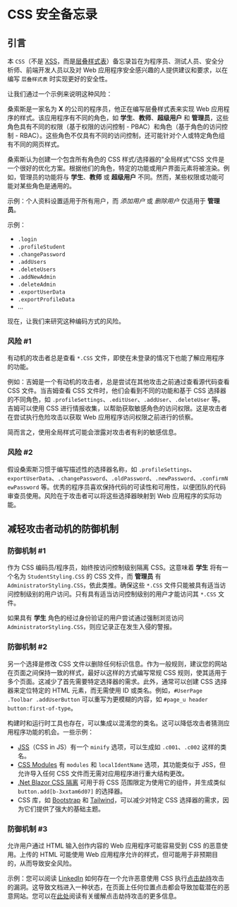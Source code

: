 # CSS 安全备忘录

## 引言

本 `CSS`（不是 [XSS](Cross_Site_Scripting_Prevention_Cheat_Sheet.md)，而是[层叠样式表](https://www.w3schools.com/css/css_intro.asp)）备忘录旨在为程序员、测试人员、安全分析师、前端开发人员以及对 Web 应用程序安全感兴趣的人提供建议和要求，以在编写 `层叠样式表` 时实现更好的安全性。

让我们通过一个示例来说明这种风险：

桑索斯是一家名为 **X** 的公司的程序员，他正在编写层叠样式表来实现 Web 应用程序的样式。该应用程序有不同的角色，如 **学生**、**教师**、**超级用户** 和 **管理员**，这些角色具有不同的权限（基于权限的访问控制 - PBAC）和角色（基于角色的访问控制 - RBAC）。这些角色不仅具有不同的访问控制，还可能针对个人或特定角色组有不同的网页样式。

桑索斯认为创建一个包含所有角色的 CSS 样式/选择器的"全局样式"CSS 文件是一个很好的优化方案。根据他们的角色，特定的功能或用户界面元素将被渲染。例如，管理员的功能将与 **学生**、**教师** 或 **超级用户** 不同。然而，某些权限或功能可能对某些角色是通用的。

示例：个人资料设置适用于所有用户，而 *添加用户* 或 *删除用户* 仅适用于 **管理员**。

示例：

- `.login`
- `.profileStudent`
- `.changePassword`
- `.addUsers`
- `.deleteUsers`
- `.addNewAdmin`
- `.deleteAdmin`
- `.exportUserData`
- `.exportProfileData`
- ...

现在，让我们来研究这种编码方式的风险。

### 风险 \#1

有动机的攻击者总是查看 `*.CSS` 文件，即使在未登录的情况下也能了解应用程序的功能。

例如：吉姆是一个有动机的攻击者，总是尝试在其他攻击之前通过查看源代码查看 CSS 文件。当吉姆查看 CSS 文件时，他们会看到不同的功能和基于 CSS 选择器的不同角色，如 `.profileSettings`、`.editUser`、`.addUser`、`.deleteUser` 等。吉姆可以使用 CSS 进行情报收集，以帮助获取敏感角色的访问权限。这是攻击者在尝试执行危险攻击以获取 Web 应用程序访问权限之前进行的侦察。

简而言之，使用全局样式可能会泄露对攻击者有利的敏感信息。

### 风险 \#2

假设桑索斯习惯于编写描述性的选择器名称，如 `.profileSettings`、`exportUserData`、`.changePassword`、`.oldPassword`、`.newPassword`、`.confirmNewPassword` 等。优秀的程序员喜欢保持代码的可读性和可用性，以便团队的代码审查员使用。风险在于攻击者可以将这些选择器映射到 Web 应用程序的实际功能。

## 减轻攻击者动机的防御机制

### 防御机制 \#1

作为 CSS 编码员/程序员，始终按访问控制级别隔离 CSS。这意味着 **学生** 将有一个名为 `StudentStyling.CSS` 的 CSS 文件，而 **管理员** 有 `AdministratorStyling.CSS`，依此类推。确保这些 `*.CSS` 文件只能被具有适当访问控制级别的用户访问。只有具有适当访问控制级别的用户才能访问其 `*.CSS` 文件。

如果具有 **学生** 角色的经过身份验证的用户尝试通过强制浏览访问 `AdministratorStyling.CSS`，则应记录正在发生入侵的警报。

### 防御机制 \#2

另一个选择是修改 CSS 文件以删除任何标识信息。作为一般规则，建议您的网站在页面之间保持一致的样式，最好以这样的方式编写常规 CSS 规则，使其适用于多个页面。这减少了首先需要特定选择器的需求。此外，通常可以创建 CSS 选择器来定位特定的 HTML 元素，而无需使用 ID 或类名。例如，`#UserPage .Toolbar .addUserButton` 可以重写为更模糊的内容，如 `#page_u header button:first-of-type`。

构建时和运行时工具也存在，可以集成以混淆您的类名。这可以降低攻击者猜测应用程序功能的机会。一些示例：

- [JSS](https://cssinjs.org)（CSS in JS）有一个 `minify` 选项，可以生成如 `.c001`、`.c002` 这样的类名。
- [CSS Modules](https://github.com/css-modules/css-modules) 有 `modules` 和 `localIdentName` 选项，其功能类似于 JSS，但允许导入任何 CSS 文件而无需对应用程序进行重大结构更改。
- [.Net Blazor CSS 隔离](https://learn.microsoft.com/en-us/aspnet/core/blazor/components/css-isolation) 可用于将 CSS 范围限定为使用它的组件，并生成类似 `button.add[b-3xxtam6d07]` 的选择器。
- CSS 库，如 [Bootstrap](https://getbootstrap.com) 和 [Tailwind](https://tailwindcss.com)，可以减少对特定 CSS 选择器的需求，因为它们提供了强大的基础主题。

### 防御机制 \#3

允许用户通过 HTML 输入创作内容的 Web 应用程序可能容易受到 CSS 的恶意使用。上传的 HTML 可能使用 Web 应用程序允许的样式，但可能用于非预期目的，从而导致安全风险。

示例：您可以阅读 [LinkedIn](https://www.scmagazine.com/news/vulnerability-management/style-sheet-vulnerability-allowed-attacker-to-hijack-linkedin-pages) 如何存在一个允许恶意使用 CSS 执行[点击劫持](https://owasp.org/www-community/attacks/Clickjacking)攻击的漏洞。这导致文档进入一种状态，在页面上任何位置点击都会导致加载潜在的恶意网站。您可以在[此处](Clickjacking_Defense_Cheat_Sheet.md)阅读有关缓解点击劫持攻击的更多信息。
